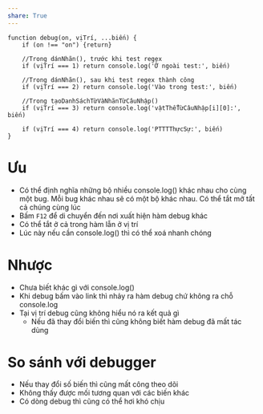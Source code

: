 ```yaml
---
share: True
---
```

```
function debug(on, vịTrí, ...biến) {
    if (on !== "on") {return}

    //Trong dánNhãn(), trước khi test regex
    if (vịTrí === 1) return console.log('Ở ngoài test:', biến)

    //Trong dánNhãn(), sau khi test regex thành công
    if (vịTrí === 2) return console.log('Vào trong test:', biến)
    
    //Trong tạoDanhSáchTừVàNhãnTừCâuNhập() 
    if (vịTrí === 3) return console.log('vậtThểTừCâuNhập[i][0]:', biến)

    if (vịTrí === 4) return console.log('PTTTThựcSự:', biến)
}
```
# Ưu
- Có thể định nghĩa những bộ nhiều console.log() khác nhau cho cùng một bug. Mỗi bug khác nhau sẽ có một bộ khác nhau. Có thể tắt mở tất cả chúng cùng lúc
- Bấm `F12` để di chuyển đến nơi xuất hiện hàm debug khác
- Có thể tắt ở cả trong hàm lẫn ở vị trí
- Lúc này nếu cần console.log() thì có thể xoá nhanh chóng
# Nhược
- Chưa biết khác gì với console.log()
- Khi debug bấm vào link thì nhảy ra hàm debug chứ không ra chỗ console.log
- Tại vị trí debug cũng không hiểu nó ra kết quả gì
	- Nếu đã thay đổi biến thì cũng không biết hàm debug đã mất tác dùng

# So sánh với debugger
- Nếu thay đổi số biến thì cũng mất công theo dõi
- Không thấy được mối tương quan với các biến khác
- Có dòng debug thì cũng có thể hơi khó chịu 

